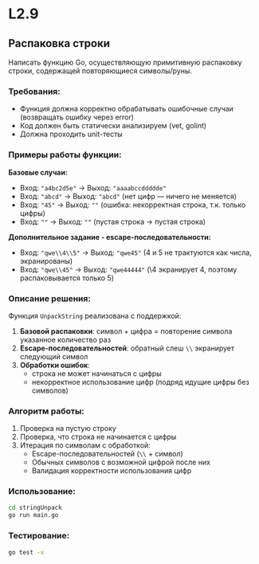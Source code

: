 # L2.9

## Распаковка строки

Написать функцию Go, осуществляющую примитивную распаковку строки, содержащей повторяющиеся символы/руны.

### Требования:
- Функция должна корректно обрабатывать ошибочные случаи (возвращать ошибку через error)
- Код должен быть статически анализируем (vet, golint)
- Должна проходить unit-тесты

### Примеры работы функции:

**Базовые случаи:**
- Вход: `"a4bc2d5e"` → Выход: `"aaaabccddddde"`
- Вход: `"abcd"` → Выход: `"abcd"` (нет цифр — ничего не меняется)
- Вход: `"45"` → Выход: `""` (ошибка: некорректная строка, т.к. только цифры)
- Вход: `""` → Выход: `""` (пустая строка → пустая строка)

**Дополнительное задание - escape-последовательности:**
- Вход: `"qwe\\4\\5"` → Выход: `"qwe45"` (4 и 5 не трактуются как числа, экранированы)
- Вход: `"qwe\\45"` → Выход: `"qwe44444"` (\\4 экранирует 4, поэтому распаковывается только 5)

### Описание решения:

Функция `UnpackString` реализована с поддержкой:

1. **Базовой распаковки**: символ + цифра = повторение символа указанное количество раз
2. **Escape-последовательностей**: обратный слеш `\\` экранирует следующий символ
3. **Обработки ошибок**: 
   - строка не может начинаться с цифры
   - некорректное использование цифр (подряд идущие цифры без символов)

### Алгоритм работы:

1. Проверка на пустую строку
2. Проверка, что строка не начинается с цифры
3. Итерация по символам с обработкой:
   - Escape-последовательностей (`\\` + символ)
   - Обычных символов с возможной цифрой после них
   - Валидация корректности использования цифр

### Использование:

```bash
cd stringUnpack
go run main.go
```

### Тестирование:

```bash
go test -v
```